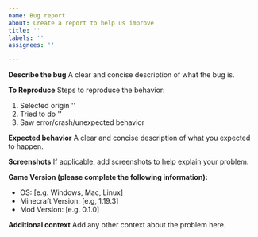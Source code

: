 ```yaml
---
name: Bug report
about: Create a report to help us improve
title: ''
labels: ''
assignees: ''

---
```


**Describe the bug**
A clear and concise description of what the bug is.

**To Reproduce**
Steps to reproduce the behavior:
1. Selected origin ''
2. Tried to do ''
3. Saw error/crash/unexpected behavior

**Expected behavior**
A clear and concise description of what you expected to happen.

**Screenshots**
If applicable, add screenshots to help explain your problem.

**Game Version (please complete the following information):**
- OS: [e.g. Windows, Mac, Linux]
- Minecraft Version: [e.g, 1.19.3]
- Mod Version: [e.g. 0.1.0]

**Additional context**
Add any other context about the problem here.
